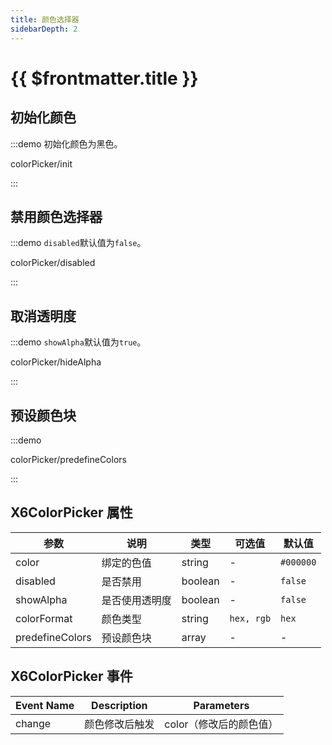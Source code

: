 ```yaml
---
title: 颜色选择器
sidebarDepth: 2
---
```


# {{ $frontmatter.title }}

## 初始化颜色

:::demo 初始化颜色为黑色。

colorPicker/init

:::

## 禁用颜色选择器

:::demo `disabled`默认值为`false`。

colorPicker/disabled

:::


## 取消透明度

:::demo `showAlpha`默认值为`true`。

colorPicker/hideAlpha

:::


## 预设颜色块

:::demo

colorPicker/predefineColors

:::


## X6ColorPicker 属性

| 参数      | 说明                                               | 类型       | 可选值  | 默认值  |
|-----------|----------------------------------------------------|------------|---------|---------|
| color     | 绑定的色值                                         | string     | -       | `#000000` |
| disabled  | 是否禁用                                           | boolean    | -       | `false`   |
| showAlpha      | 是否使用透明度                               | boolean     | -       | `false`   |
| colorFormat    | 颜色类型                                        | string     | `hex, rgb`       | `hex`      |
| predefineColors    | 预设颜色块       | array    | -       | - |

## X6ColorPicker 事件

| Event Name | Description                             | Parameters                                                                                            |
| ---------- | --------------------------------------- | -------------------------- |
| change   | 颜色修改后触发 | color（修改后的颜色值） |